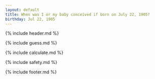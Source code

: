 ```yaml
---
layout: default
title: When was I or my baby conceived if born on July 22, 1905?
birthday: Jul 22, 1905
---
```


{% include header.md %}

{% include guess.md %}

{% include calculate.md %}

{% include safety.md %}

{% include footer.md %}



